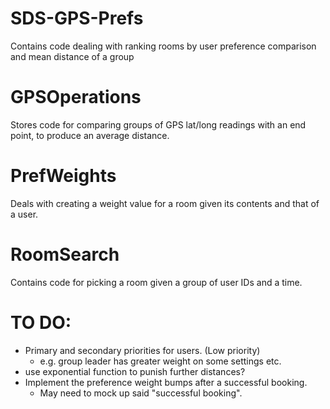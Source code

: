 # SDS-GPS-Prefs
Contains code dealing with ranking rooms by user preference comparison and mean distance of a group

# GPSOperations
Stores code for comparing groups of GPS lat/long readings with an end point, to produce an average distance.

# PrefWeights
Deals with creating a weight value for a room given its contents and that of a user.

# RoomSearch
Contains code for picking a room given a group of user IDs and a time.

# TO DO:
- Primary and secondary priorities for users. (Low priority)
  - e.g. group leader has greater weight on some settings etc.
- use exponential function to punish further distances?
- Implement the preference weight bumps after a successful booking.
  - May need to mock up said "successful booking".
